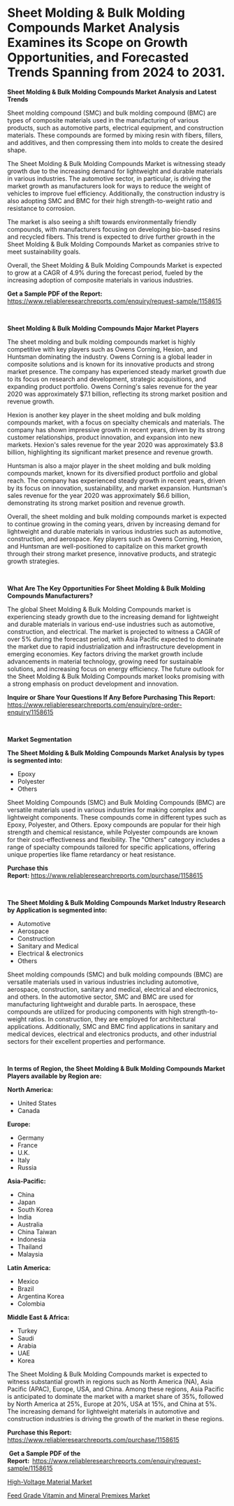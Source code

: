 <p><h1>Sheet Molding & Bulk Molding Compounds Market Analysis Examines its Scope on Growth Opportunities, and Forecasted Trends Spanning from 2024 to 2031.</h1></p><p><strong>Sheet Molding & Bulk Molding Compounds Market Analysis and Latest Trends</strong></p>
<p><p>Sheet molding compound (SMC) and bulk molding compound (BMC) are types of composite materials used in the manufacturing of various products, such as automotive parts, electrical equipment, and construction materials. These compounds are formed by mixing resin with fibers, fillers, and additives, and then compressing them into molds to create the desired shape.</p><p>The Sheet Molding & Bulk Molding Compounds Market is witnessing steady growth due to the increasing demand for lightweight and durable materials in various industries. The automotive sector, in particular, is driving the market growth as manufacturers look for ways to reduce the weight of vehicles to improve fuel efficiency. Additionally, the construction industry is also adopting SMC and BMC for their high strength-to-weight ratio and resistance to corrosion.</p><p>The market is also seeing a shift towards environmentally friendly compounds, with manufacturers focusing on developing bio-based resins and recycled fibers. This trend is expected to drive further growth in the Sheet Molding & Bulk Molding Compounds Market as companies strive to meet sustainability goals.</p><p>Overall, the Sheet Molding & Bulk Molding Compounds Market is expected to grow at a CAGR of 4.9% during the forecast period, fueled by the increasing adoption of composite materials in various industries.</p></p>
<p><strong>Get a Sample PDF of the Report:&nbsp;</strong> <a href="https://www.reliableresearchreports.com/enquiry/request-sample/1158615">https://www.reliableresearchreports.com/enquiry/request-sample/1158615</a></p>
<p>&nbsp;</p>
<p><strong>Sheet Molding & Bulk Molding Compounds Major Market Players</strong></p>
<p><p>The sheet molding and bulk molding compounds market is highly competitive with key players such as Owens Corning, Hexion, and Huntsman dominating the industry. Owens Corning is a global leader in composite solutions and is known for its innovative products and strong market presence. The company has experienced steady market growth due to its focus on research and development, strategic acquisitions, and expanding product portfolio. Owens Corning's sales revenue for the year 2020 was approximately $7.1 billion, reflecting its strong market position and revenue growth.</p><p>Hexion is another key player in the sheet molding and bulk molding compounds market, with a focus on specialty chemicals and materials. The company has shown impressive growth in recent years, driven by its strong customer relationships, product innovation, and expansion into new markets. Hexion's sales revenue for the year 2020 was approximately $3.8 billion, highlighting its significant market presence and revenue growth.</p><p>Huntsman is also a major player in the sheet molding and bulk molding compounds market, known for its diversified product portfolio and global reach. The company has experienced steady growth in recent years, driven by its focus on innovation, sustainability, and market expansion. Huntsman's sales revenue for the year 2020 was approximately $6.6 billion, demonstrating its strong market position and revenue growth.</p><p>Overall, the sheet molding and bulk molding compounds market is expected to continue growing in the coming years, driven by increasing demand for lightweight and durable materials in various industries such as automotive, construction, and aerospace. Key players such as Owens Corning, Hexion, and Huntsman are well-positioned to capitalize on this market growth through their strong market presence, innovative products, and strategic growth strategies.</p></p>
<p>&nbsp;</p>
<p><strong>What Are The Key Opportunities For Sheet Molding & Bulk Molding Compounds Manufacturers?</strong></p>
<p><p>The global Sheet Molding & Bulk Molding Compounds market is experiencing steady growth due to the increasing demand for lightweight and durable materials in various end-use industries such as automotive, construction, and electrical. The market is projected to witness a CAGR of over 5% during the forecast period, with Asia Pacific expected to dominate the market due to rapid industrialization and infrastructure development in emerging economies. Key factors driving the market growth include advancements in material technology, growing need for sustainable solutions, and increasing focus on energy efficiency. The future outlook for the Sheet Molding & Bulk Molding Compounds market looks promising with a strong emphasis on product development and innovation.</p></p>
<p><strong>Inquire or Share Your Questions If Any Before Purchasing This Report:</strong> <a href="https://www.reliableresearchreports.com/enquiry/pre-order-enquiry/1158615">https://www.reliableresearchreports.com/enquiry/pre-order-enquiry/1158615</a></p>
<p>&nbsp;</p>
<p><strong>Market Segmentation</strong></p>
<p><strong>The Sheet Molding & Bulk Molding Compounds Market Analysis by types is segmented into:</strong></p>
<p><ul><li>Epoxy</li><li>Polyester</li><li>Others</li></ul></p>
<p><p>Sheet Molding Compounds (SMC) and Bulk Molding Compounds (BMC) are versatile materials used in various industries for making complex and lightweight components. These compounds come in different types such as Epoxy, Polyester, and Others. Epoxy compounds are popular for their high strength and chemical resistance, while Polyester compounds are known for their cost-effectiveness and flexibility. The "Others" category includes a range of specialty compounds tailored for specific applications, offering unique properties like flame retardancy or heat resistance.</p></p>
<p><strong>Purchase this Report:&nbsp;</strong><a href="https://www.reliableresearchreports.com/purchase/1158615">https://www.reliableresearchreports.com/purchase/1158615</a></p>
<p>&nbsp;</p>
<p><strong>The Sheet Molding & Bulk Molding Compounds Market Industry Research by Application is segmented into:</strong></p>
<p><ul><li>Automotive</li><li>Aerospace</li><li>Construction</li><li>Sanitary and Medical</li><li>Electrical & electronics</li><li>Others</li></ul></p>
<p><p>Sheet molding compounds (SMC) and bulk molding compounds (BMC) are versatile materials used in various industries including automotive, aerospace, construction, sanitary and medical, electrical and electronics, and others. In the automotive sector, SMC and BMC are used for manufacturing lightweight and durable parts. In aerospace, these compounds are utilized for producing components with high strength-to-weight ratios. In construction, they are employed for architectural applications. Additionally, SMC and BMC find applications in sanitary and medical devices, electrical and electronics products, and other industrial sectors for their excellent properties and performance.</p></p>
<p>&nbsp;</p>
<p><strong>In terms of Region, the Sheet Molding & Bulk Molding Compounds Market Players available by Region are:</strong></p>
<p>
    <p> <strong> North America: </strong>
        <ul>
            <li>United States</li>
            <li>Canada</li>
        </ul>
        </p> 
    <p> <strong> Europe: </strong>
        <ul>
            <li>Germany</li>
            <li>France</li>
            <li>U.K.</li>
            <li>Italy</li>
            <li>Russia</li>
        </ul>
        </p> 
    <p> <strong> Asia-Pacific: </strong>
        <ul>
            <li>China</li>
            <li>Japan</li>
            <li>South Korea</li>
            <li>India</li>
            <li>Australia</li>
            <li>China Taiwan</li>
            <li>Indonesia</li>
            <li>Thailand</li>
            <li>Malaysia</li>
        </ul>
        </p> 
    <p> <strong> Latin America: </strong>
        <ul>
            <li>Mexico</li>
            <li>Brazil</li>
            <li>Argentina Korea</li>
            <li>Colombia</li>
        </ul>
        </p> 
    <p> <strong> Middle East & Africa: </strong>
        <ul>
            <li>Turkey</li>
            <li>Saudi</li>
            <li>Arabia</li>
            <li>UAE</li>
            <li>Korea</li>
        </ul>
    </p>
    </p>
<p><p>The Sheet Molding & Bulk Molding Compounds market is expected to witness substantial growth in regions such as North America (NA), Asia Pacific (APAC), Europe, USA, and China. Among these regions, Asia Pacific is anticipated to dominate the market with a market share of 35%, followed by North America at 25%, Europe at 20%, USA at 15%, and China at 5%. The increasing demand for lightweight materials in automotive and construction industries is driving the growth of the market in these regions.</p></p>
<p><strong>Purchase this Report: </strong><a href="https://www.reliableresearchreports.com/purchase/1158615">https://www.reliableresearchreports.com/purchase/1158615</a></p>
<p>&nbsp;<strong>Get a Sample PDF of the Report:&nbsp;&nbsp;</strong><a href="https://www.reliableresearchreports.com/enquiry/request-sample/1158615">https://www.reliableresearchreports.com/enquiry/request-sample/1158615</a></p>
<p><strong></strong></p>
<p><p><a href="https://github.com/bracarafogo/Market-Research-Report-List-1/blob/main/high-voltage-material-market.md">High-Voltage Material Market</a></p><p><a href="https://github.com/abdelrhmankishk22/Market-Research-Report-List-3/blob/main/feed-grade-vitamin-and-mineral-premixes-market.md">Feed Grade Vitamin and Mineral Premixes Market</a></p></p>
